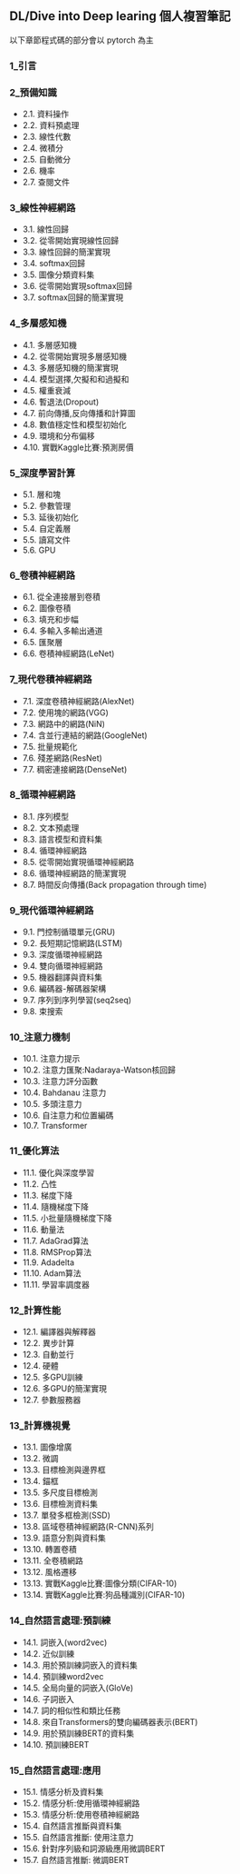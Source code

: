 ## DL/Dive into Deep learing 個人複習筆記

以下章節程式碼的部分會以 pytorch 為主

### 1_引言

### 2_預備知識
- 2.1. 資料操作
- 2.2. 資料預處理
- 2.3. 線性代數
- 2.4. 微積分
- 2.5. 自動微分
- 2.6. 機率
- 2.7. 查閱文件

### 3_線性神經網路
- 3.1. 線性回歸
- 3.2. 從零開始實現線性回歸
- 3.3. 線性回歸的簡潔實現
- 3.4. softmax回歸
- 3.5. 圖像分類資料集
- 3.6. 從零開始實現softmax回歸
- 3.7. softmax回歸的簡潔實現


### 4_多層感知機
- 4.1. 多層感知機
- 4.2. 從零開始實現多層感知機
- 4.3. 多層感知機的簡潔實現
- 4.4. 模型選擇,欠擬和和過擬和
- 4.5. 權重衰減
- 4.6. 暫退法(Dropout)
- 4.7. 前向傳播,反向傳播和計算圖
- 4.8. 數值穩定性和模型初始化
- 4.9. 環境和分布偏移
- 4.10. 實戰Kaggle比賽:預測房價

### 5_深度學習計算
- 5.1. 層和塊
- 5.2. 參數管理
- 5.3. 延後初始化
- 5.4. 自定義層
- 5.5. 讀寫文件
- 5.6. GPU

### 6_卷積神經網路
- 6.1. 從全連接層到卷積
- 6.2. 圖像卷積
- 6.3. 填充和步幅
- 6.4. 多輸入多輸出通道
- 6.5. 匯聚層
- 6.6. 卷積神經網路(LeNet)

### 7_現代卷積神經網路
- 7.1. 深度卷積神經網路(AlexNet)
- 7.2. 使用塊的網路(VGG)
- 7.3. 網路中的網路(NiN)
- 7.4. 含並行連結的網路(GoogleNet)
- 7.5. 批量規範化
- 7.6. 殘差網路(ResNet)
- 7.7. 稠密連接網路(DenseNet)

### 8_循環神經網路
- 8.1. 序列模型
- 8.2. 文本預處理
- 8.3. 語言模型和資料集
- 8.4. 循環神經網路
- 8.5. 從零開始實現循環神經網路
- 8.6. 循環神經網路的簡潔實現
- 8.7. 時間反向傳播(Back propagation through time)

### 9_現代循環神經網路
- 9.1. 門控制循環單元(GRU)
- 9.2. 長短期記憶網路(LSTM)
- 9.3. 深度循環神經網路
- 9.4. 雙向循環神經網路
- 9.5. 機器翻譯與資料集
- 9.6. 編碼器-解碼器架構
- 9.7. 序列到序列學習(seq2seq)
- 9.8. 束搜索

### 10_注意力機制
- 10.1. 注意力提示
- 10.2. 注意力匯聚:Nadaraya-Watson核回歸
- 10.3. 注意力評分函數
- 10.4. Bahdanau 注意力
- 10.5. 多頭注意力
- 10.6. 自注意力和位置編碼
- 10.7. Transformer

### 11_優化算法
- 11.1. 優化與深度學習
- 11.2. 凸性
- 11.3. 梯度下降
- 11.4. 隨機梯度下降
- 11.5. 小批量隨機梯度下降
- 11.6. 動量法
- 11.7. AdaGrad算法
- 11.8. RMSProp算法
- 11.9. Adadelta
- 11.10. Adam算法
- 11.11. 學習率調度器

### 12_計算性能
- 12.1. 編譯器與解釋器
- 12.2. 異步計算
- 12.3. 自動並行
- 12.4. 硬體
- 12.5. 多GPU訓練
- 12.6. 多GPU的簡潔實現
- 12.7. 參數服務器

### 13_計算機視覺
- 13.1. 圖像增廣
- 13.2. 微調
- 13.3. 目標檢測與邊界框
- 13.4. 錨框
- 13.5. 多尺度目標檢測
- 13.6. 目標檢測資料集
- 13.7. 單發多框檢測(SSD)
- 13.8. 區域卷積神經網路(R-CNN)系列
- 13.9. 語意分割與資料集
- 13.10. 轉置卷積
- 13.11. 全卷積網路
- 13.12. 風格遷移
- 13.13. 實戰Kaggle比賽:圖像分類(CIFAR-10)
- 13.14. 實戰Kaggle比賽:狗品種識別(CIFAR-10)

### 14_自然語言處理:預訓練
- 14.1. 詞嵌入(word2vec)
- 14.2. 近似訓練
- 14.3. 用於預訓練詞嵌入的資料集
- 14.4. 預訓練word2vec
- 14.5. 全局向量的詞嵌入(GloVe)
- 14.6. 子詞嵌入
- 14.7. 詞的相似性和類比任務
- 14.8. 來自Transformers的雙向編碼器表示(BERT)
- 14.9. 用於預訓練BERT的資料集
- 14.10. 預訓練BERT


### 15_自然語言處理:應用
- 15.1. 情感分析及資料集
- 15.2. 情感分析:使用循環神經網路
- 15.3. 情感分析:使用卷積神經網路
- 15.4. 自然語言推斷與資料集
- 15.5. 自然語言推斷: 使用注意力
- 15.6. 針對序列級和詞源級應用微調BERT
- 15.7. 自然語言推斷: 微調BERT
